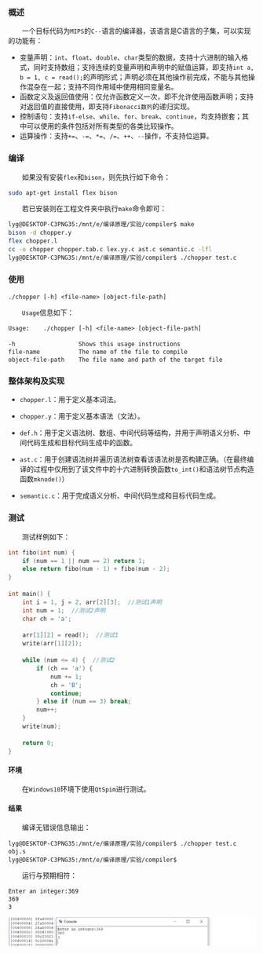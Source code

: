 ### 概述

&emsp;&emsp;一个目标代码为`MIPS`的`C--`语言的编译器，该语言是C语言的子集，可以实现的功能有：

+ 变量声明：`int`、`float`、`double`、`char`类型的数据，支持十六进制的输入格式，同时支持数组；支持连续的变量声明和声明中的赋值运算，即支持`int a, b = 1, c = read();`的声明形式；声明必须在其他操作前完成，不能与其他操作混杂在一起；支持不同作用域中使用相同变量名。
+ 函数定义及返回值使用：仅允许函数定义一次，即不允许使用函数声明；支持对返回值的直接使用，即支持`Fibonacci数列`的递归实现。
+ 控制语句：支持`if-else`、`while`、`for`、`break`、`continue`，均支持嵌套；其中可以使用的条件包括对所有类型的各类比较操作。
+ 运算操作：支持`+=`、`-=`、`*=`、`/=`、`++`、`--`操作，不支持位运算。

### 编译

&emsp;&emsp;如果没有安装`flex`和`bison`，则先执行如下命令：

```bash
sudo apt-get install flex bison
```

&emsp;&emsp;若已安装则在工程文件夹中执行`make`命令即可：

```bash
lyg@DESKTOP-C3PNG35:/mnt/e/编译原理/实验/compiler$ make
bison -d chopper.y
flex chopper.l
cc -o chopper chopper.tab.c lex.yy.c ast.c semantic.c -lfl
lyg@DESKTOP-C3PNG35:/mnt/e/编译原理/实验/compiler$ ./chopper test.c
```

### 使用

```
./chopper [-h] <file-name> [object-file-path]
```

&emsp;&emsp;`Usage`信息如下：

```
Usage:    ./chopper [-h] <file-name> [object-file-path]

-h                  Shows this usage instructions
file-name           The name of the file to compile
object-file-path    The file name and path of the target file
```

### 整体架构及实现

+ `chopper.l`：用于定义基本词法。

+ `chopper.y`：用于定义基本语法（文法）。

+ `def.h`：用于定义语法树、数组、中间代码等结构，并用于声明语义分析、中间代码生成和目标代码生成中的函数。

+ `ast.c`：用于创建语法树并遍历语法树查看该语法树是否构建正确。（在最终编译的过程中仅用到了该文件中的十六进制转换函数`to_int()`和语法树节点构造函数`mknode()`）

+ `semantic.c`：用于完成语义分析、中间代码生成和目标代码生成。

### 测试

&emsp;&emsp;测试样例如下：

```c
int fibo(int num) {
    if (num == 1 || num == 2) return 1;
    else return fibo(num - 1) + fibo(num - 2);
}

int main() {
    int i = 1, j = 2, arr[2][3];  //测试1声明
    int num = 1;  //测试2声明
    char ch = 'a';

    arr[1][2] = read();  //测试1
    write(arr[1][2]);

    while (num <= 4) {  //测试2
        if (ch == 'a') {
            num += 1;
            ch = 'B';
            continue;
        } else if (num == 3) break;
        num++;
    }
    write(num);
    
    return 0;
}
```

#### 环境

&emsp;&emsp;在`Windows10`环境下使用`QtSpim`进行测试。

#### 结果

&emsp;&emsp;编译无错误信息输出：

```
lyg@DESKTOP-C3PNG35:/mnt/e/编译原理/实验/compiler$ ./chopper test.c obj.s
lyg@DESKTOP-C3PNG35:/mnt/e/编译原理/实验/compiler$ 
```

&emsp;&emsp;运行与预期相符：

```
Enter an integer:369
369
3
```

![image-20201230222507327](README.assets/image-20201230222507327.png)
